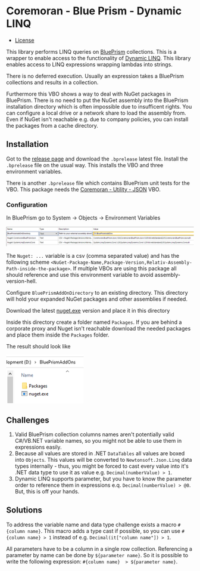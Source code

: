 # Coremoran - Blue Prism - Dynamic LINQ
- [License](LICENSE)

This library performs LINQ queries on [BluePrism](https://www.blueprism.com/) collections.
This is a wrapper to enable access to the functionality of [Dynamic LINQ](https://dynamic-linq.net/). This library enables access to LINQ expressions wrapping lambdas into strings.

There is no deferred execution. Usually an expression takes a BluePrism collections and results in a collection.

Furthermore this VBO shows a way to deal with NuGet packages in BluePrism. There is no need to put the NuGet assembly into the BluePrism installation directory which is often impossible due to insufficent rights. You can configure a local drive or a network share to load the assembly from. Even if NuGet isn't reachable e.g. due to company policies, you can install the packages from a cache directory.

## Installation

Got to the [release page](https://github.com/toarnold/Coremoran.BluePrism.DynamicLinq/releases) and download the ```.bprelease``` latest file.
Install the ```.bprelease``` file on the usual way. 
This installs the VBO and three environment variables.

There is another ```.bprelease``` file which contains BluePrism unit tests for the VBO. This package needs the [Coremoran - Utility - JSON](https://github.com/toarnold/Coremoran.BluePrism.Json) VBO.

### Configuration

In BluePrism go to System -> Objects -> Environment Variables

![Object Enviroment Variables](Doc/images/environment.png)

The ```Nuget: ...``` variable is a csv (comma separated value) and has the following scheme ```<NuGet-Package-Name,Package-Version,Relativ-Assembly-Path-inside-the-package>```.
If multiple VBOs are using this package all should reference and use this environment variable to avoid assembly-version-hell.

Configure ```BluePrismAddOnDirectory``` to an existing directory. This directory will hold your expanded NuGet packages and other assemblies if needed.

Download the latest [nuget.exe](https://www.nuget.org/downloads) version and place it in this directory

Inside this directory create a folder named ```Packages```. If you are behind a corporate proxy and Nuget isn't reachable download the needed packages and place them inside the ```Packages``` folder.

The result should look like

![Assembly folder](Doc/images/assemblyfolder.png)

## Challenges

1. Valid BluePrism collection columns names aren't potentially valid C#/VB.NET variable names, so you might not be able to use them in expressions easily.
1. Because all values are stored in .NET ```DataTables``` all values are boxed into ```Objects```. This values will be converted to ```Newtonsoft.Json.Linq```  data types internally - thus, you might be forced to cast every value into it's .NET data type to use it as value e.g. ```Decimal(numberValue) > 1```.
1. Dynamic LINQ supports parameter, but you have to know the parameter order to reference them in expressions e.q. ```Decimal(numberValue) > @0```. But, this is off your hands.

## Solutions

To address the variable name and data type challenge exists a macro ```#{column name}```. This macro adds a type cast if possible, so you can use ```#{column name} > 1``` instead of e.g. ```Decimal(it["column name"]) > 1```.

All parameters have to be a column in a single row collection. Referencing a parameter by name can be done by ```${parameter name}```. So it is possible to write the following expression: ```#{column name}  > ${parameter name}```.